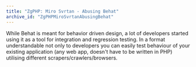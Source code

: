 ```yaml
---
title: "ZgPHP: Miro Svrtan - Abusing Behat"
archive_id: "ZgPHPMiroSvrtanAbusingBehat"
---
```

While Behat is meant for behavior driven design, a lot of developers started using it as a tool for integration and regression testing. In a format understandable not only to developers you can easily test behaviour of your existing application (any web app, doesn't have to be written in PHP) utilising different scrapers/crawlers/browsers.
